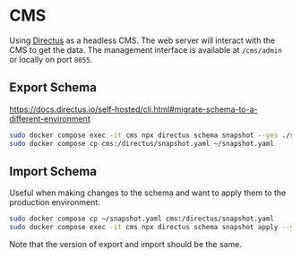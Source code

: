 # CMS
Using [Directus](https://docs.directus.io/) as a headless CMS. The web server will interact with the CMS to get the data. The management interface is available at `/cms/admin` or locally on port `8055`.

## Export Schema
https://docs.directus.io/self-hosted/cli.html#migrate-schema-to-a-different-environment

```bash
sudo docker compose exec -it cms npx directus schema snapshot --yes ./snapshot.yaml
sudo docker compose cp cms:/directus/snapshot.yaml ~/snapshot.yaml
```

## Import Schema

Useful when making changes to the schema and want to apply them to the production environment.

```bash
sudo docker compose cp ~/snapshot.yaml cms:/directus/snapshot.yaml
sudo docker compose exec -it cms npx directus schema snapshot apply --yes ./snapshot.yaml
```

Note that the version of export and import should be the same.